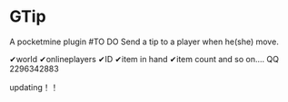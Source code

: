 # GTip
A pocketmine plugin
#TO DO
Send a tip to a player when he(she) move.

✔world
✔onlineplayers
✔ID
✔item in hand
✔item count
and so on....
QQ 2296342883

updating！！

